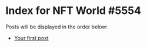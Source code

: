 # Index for NFT World #5554
Posts will be displayed in the order below:

- [Your first post](./001-first.md)

